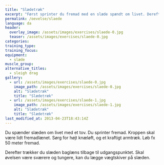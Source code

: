 ```yaml
---
title: "Slædetræk"
excerpt: "Først sprinter du fremad med en slæde spændt om livet. Derefter trækker du den baglæns tilbage til udgangspunktet."
permalink: /oevelse/slaede
language: da
header:
  overlay_image: /assets/images/exercises/slaede-0.jpg
  teaser: /assets/images/exercises/slaede-0.jpg
categories:
training_type: 
training_focus: 
equipment:
  - slæde
muscle_group:
alternative_titles:
  - sleigh drag
gallery:
  - url: /assets/images/exercises/slaede-0.jpg
    image_path: /assets/images/exercises/slaede-0.jpg
    alt: "Slædetræk"
    title: "Slædetræk"
  - url: /assets/images/exercises/slaede-1.jpg
    image_path: /assets/images/exercises/slaede-1.jpg
    alt: "Slædetræk"
    title: "Slædetræk"
last_modified_at: 2013-04-23T18:43:14Z
---
```


Du spænder slæden om livet med et tov. Du sprinter fremad. Kroppen skal være lidt fremadlænet. Sørg for højt knæløft, og et kraftigt armtræk. Løb fx 50 meter fremad.

Derefter trækker du slæden baglæns tilbage til udgangspunktet. Skal øvelsen være sværere og tungere, kan du lægge vægtskiver på slæden.
